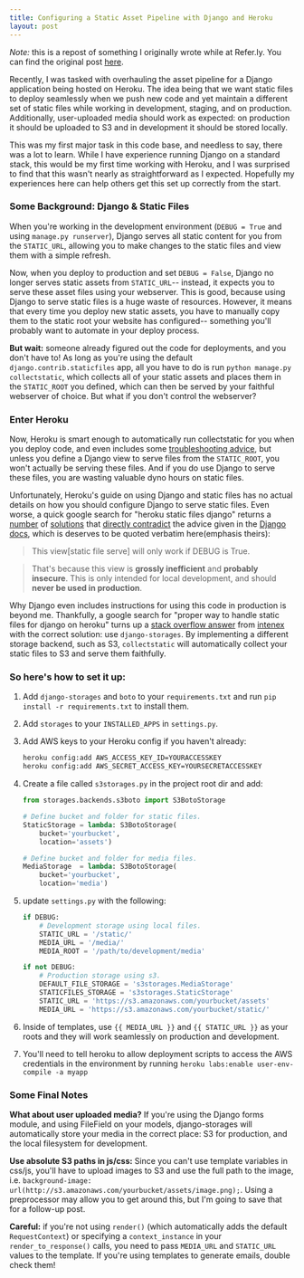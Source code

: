 ```yaml
---
title: Configuring a Static Asset Pipeline with Django and Heroku
layout: post
---
```


*Note:* this is a repost of something I originally wrote while at Refer.ly.  You can find the original post [here][original-post].

Recently, I was tasked with overhauling the asset pipeline for a Django application being hosted on Heroku.  The idea being that we want static files to deploy seamlessly when we push new code and yet maintain a different set of static files while working in development, staging, and on production.  Additionally, user-uploaded media should work as expected: on production it should be uploaded to S3 and in development it should be stored locally.

This was my first major task in this code base, and needless to say, there was a lot to learn.  While I have experience running Django on a standard stack, this would be my first time working with Heroku, and I was surprised to find that this wasn't nearly as straightforward as I expected.  Hopefully my experiences here can help others get this set up correctly from the start.

### Some Background: Django & Static Files

When you're working in the development environment (`DEBUG = True` and using `manage.py runserver`), Django serves all static content for you from the `STATIC_URL`, allowing you to make changes to the static files and view them with a simple refresh.

Now, when you deploy to production and set `DEBUG = False`, Django no longer serves static assets from `STATIC_URL`-- instead, it expects you to serve these asset files using your webserver.  This is good, because using Django to serve static files is a huge waste of resources.  However, it means that every time you deploy new static assets, you have to manually copy them to the static root your website has configured-- something you'll probably want to automate in your deploy process.

**But wait:** someone already figured out the code for deployments, and you don't have to!  As long as you're using the default `django.contrib.staticfiles` app, all you have to do is run `python manage.py collectstatic`, which collects all of your static assets and places them in the `STATIC_ROOT` you defined, which can then be served by your faithful webserver of choice.  But what if you don't control the webserver?

### Enter Heroku

Now, Heroku is smart enough to automatically run collectstatic for you when you deploy code, and even includes some [troubleshooting advice][heroku-django], but unless you define a Django view to serve files from the `STATIC_ROOT`, you won't actually be serving these files.  And if you do use Django to serve these files, you are wasting valuable dyno hours on static files.

Unfortunately, Heroku's guide on using Django and static files has no actual details on how you should configure Django to serve static files.  Even worse, a quick google search for "heroku static files django" returns a [number][sol1] of [solutions][sol3] that [directly contradict][sol2] the advice given in the [Django docs][dadvice], which is deserves to be quoted verbatim here(emphasis theirs):

> This view[static file serve] will only work if DEBUG is True.

> That's because this view is **grossly inefficient** and **probably insecure**. This is only intended for local development, and should **never be used in production**.

Why Django even includes instructions for using this code in production is beyond me.  Thankfully, a google search for "proper way to handle static files for django on heroku" turns up a [stack overflow answer][stack-overflow] from [intenex][souser] with the correct solution: use `django-storages`.  By implementing a different storage backend, such as S3, `collectstatic` will automatically collect your static files to S3 and serve them faithfully.

### So here's how to set it up:

1.  Add `django-storages` and `boto` to your `requirements.txt` and run `pip install -r requirements.txt` to install them.

2.  Add `storages` to your `INSTALLED_APPS` in `settings.py`.

3.  Add AWS keys to your Heroku config if you haven't already: 

    ```bash
    heroku config:add AWS_ACCESS_KEY_ID=YOURACCESSKEY
    heroku config:add AWS_SECRET_ACCESS_KEY=YOURSECRETACCESSKEY
    ```

4.  Create a file called `s3storages.py` in the project root dir and add:

    ```python
    from storages.backends.s3boto import S3BotoStorage
    
    # Define bucket and folder for static files.
    StaticStorage = lambda: S3BotoStorage(
        bucket='yourbucket', 
        location='assets')
    
    # Define bucket and folder for media files.
    MediaStorage  = lambda: S3BotoStorage(
        bucket='yourbucket',
        location='media')
    ```

5.  update `settings.py` with the following:

    ```python
    if DEBUG:
        # Development storage using local files.
        STATIC_URL = '/static/'
        MEDIA_URL = '/media/'
        MEDIA_ROOT = '/path/to/development/media'
    
    if not DEBUG:
        # Production storage using s3.
        DEFAULT_FILE_STORAGE = 's3storages.MediaStorage'
        STATICFILES_STORAGE = 's3storages.StaticStorage'
        STATIC_URL = 'https://s3.amazonaws.com/yourbucket/assets'
        MEDIA_URL = 'https://s3.amazonaws.com/yourbucket/static/'
    ```

6.  Inside of templates, use `{{ MEDIA_URL }}` and `{{ STATIC_URL }}` as your roots and they will work seamlessly on production and development.

7.  You'll need to tell heroku to allow deployment scripts to access the AWS credentials in the environment by running `heroku labs:enable user-env-compile -a myapp`

### Some Final Notes

**What about user uploaded media?** If you're using the Django forms module, and using FileField on your models, django-storages will automatically store your media in the correct place: S3 for production, and the local filesystem for development.

**Use absolute S3 paths in js/css:** Since you can't use template variables in css/js, you'll have to upload images to S3 and use the full path to the image, i.e. `background-image: url(http://s3.amazonaws.com/yourbucket/assets/image.png);`.  Using a preprocessor may allow you to get around this, but I'm going to save that for a follow-up post.

**Careful:** if you're not using `render()` (which automatically adds the default `RequestContext`) or specifying a `context_instance` in your `render_to_response()` calls, you need to pass `MEDIA_URL` and `STATIC_URL` values to the template.  If you're using templates to generate emails, double check them!

[original-post]: https://refer.ly/configuring-a-static-asset-pipeline-with-django-and-heroku/c/b439813680dc11e2bfbf22000a1db8fa
[heroku-s3]: https://devcenter.heroku.com/articles/s3

[heroku-django]: https://devcenter.heroku.com/articles/django-assets

[stack-overflow]: http://stackoverflow.com/questions/11569144/proper-way-to-handle-static-files-and-templates-for-django-on-heroku

[souser]: http://stackoverflow.com/users/674794/intenex

[sol1]: http://stackoverflow.com/a/9332738

[sol2]: http://matthewphiong.com/managing-django-static-files-on-heroku

[sol3]: http://idocode.blogspot.com/2012/01/django-static-files-on-heroku.html

[dadvice]: https://docs.djangoproject.com/en/dev/ref/contrib/staticfiles/#django.contrib.staticfiles.templatetags.staticfiles.django.contrib.staticfiles.views.serve